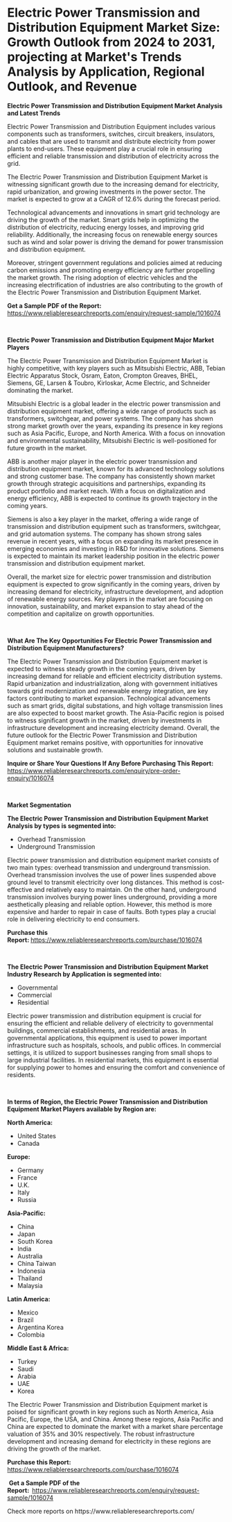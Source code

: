 <p><h1>Electric Power Transmission and Distribution Equipment Market Size: Growth Outlook from 2024 to 2031, projecting at Market's Trends Analysis by Application, Regional Outlook, and Revenue</h1></p><p><strong>Electric Power Transmission and Distribution Equipment Market Analysis and Latest Trends</strong></p>
<p><p>Electric Power Transmission and Distribution Equipment includes various components such as transformers, switches, circuit breakers, insulators, and cables that are used to transmit and distribute electricity from power plants to end-users. These equipment play a crucial role in ensuring efficient and reliable transmission and distribution of electricity across the grid.</p><p>The Electric Power Transmission and Distribution Equipment Market is witnessing significant growth due to the increasing demand for electricity, rapid urbanization, and growing investments in the power sector. The market is expected to grow at a CAGR of 12.6% during the forecast period. </p><p>Technological advancements and innovations in smart grid technology are driving the growth of the market. Smart grids help in optimizing the distribution of electricity, reducing energy losses, and improving grid reliability. Additionally, the increasing focus on renewable energy sources such as wind and solar power is driving the demand for power transmission and distribution equipment.</p><p>Moreover, stringent government regulations and policies aimed at reducing carbon emissions and promoting energy efficiency are further propelling the market growth. The rising adoption of electric vehicles and the increasing electrification of industries are also contributing to the growth of the Electric Power Transmission and Distribution Equipment Market.</p></p>
<p><strong>Get a Sample PDF of the Report:&nbsp;</strong> <a href="https://www.reliableresearchreports.com/enquiry/request-sample/1016074">https://www.reliableresearchreports.com/enquiry/request-sample/1016074</a></p>
<p>&nbsp;</p>
<p><strong>Electric Power Transmission and Distribution Equipment Major Market Players</strong></p>
<p><p>The Electric Power Transmission and Distribution Equipment Market is highly competitive, with key players such as Mitsubishi Electric, ABB, Tebian Electric Apparatus Stock, Osram, Eaton, Crompton Greaves, BHEL, Siemens, GE, Larsen & Toubro, Kirloskar, Acme Electric, and Schneider dominating the market.</p><p>Mitsubishi Electric is a global leader in the electric power transmission and distribution equipment market, offering a wide range of products such as transformers, switchgear, and power systems. The company has shown strong market growth over the years, expanding its presence in key regions such as Asia Pacific, Europe, and North America. With a focus on innovation and environmental sustainability, Mitsubishi Electric is well-positioned for future growth in the market.</p><p>ABB is another major player in the electric power transmission and distribution equipment market, known for its advanced technology solutions and strong customer base. The company has consistently shown market growth through strategic acquisitions and partnerships, expanding its product portfolio and market reach. With a focus on digitalization and energy efficiency, ABB is expected to continue its growth trajectory in the coming years.</p><p>Siemens is also a key player in the market, offering a wide range of transmission and distribution equipment such as transformers, switchgear, and grid automation systems. The company has shown strong sales revenue in recent years, with a focus on expanding its market presence in emerging economies and investing in R&D for innovative solutions. Siemens is expected to maintain its market leadership position in the electric power transmission and distribution equipment market.</p><p>Overall, the market size for electric power transmission and distribution equipment is expected to grow significantly in the coming years, driven by increasing demand for electricity, infrastructure development, and adoption of renewable energy sources. Key players in the market are focusing on innovation, sustainability, and market expansion to stay ahead of the competition and capitalize on growth opportunities.</p></p>
<p>&nbsp;</p>
<p><strong>What Are The Key Opportunities For Electric Power Transmission and Distribution Equipment Manufacturers?</strong></p>
<p><p>The Electric Power Transmission and Distribution Equipment market is expected to witness steady growth in the coming years, driven by increasing demand for reliable and efficient electricity distribution systems. Rapid urbanization and industrialization, along with government initiatives towards grid modernization and renewable energy integration, are key factors contributing to market expansion. Technological advancements such as smart grids, digital substations, and high voltage transmission lines are also expected to boost market growth. The Asia-Pacific region is poised to witness significant growth in the market, driven by investments in infrastructure development and increasing electricity demand. Overall, the future outlook for the Electric Power Transmission and Distribution Equipment market remains positive, with opportunities for innovative solutions and sustainable growth.</p></p>
<p><strong>Inquire or Share Your Questions If Any Before Purchasing This Report:</strong> <a href="https://www.reliableresearchreports.com/enquiry/pre-order-enquiry/1016074">https://www.reliableresearchreports.com/enquiry/pre-order-enquiry/1016074</a></p>
<p>&nbsp;</p>
<p><strong>Market Segmentation</strong></p>
<p><strong>The Electric Power Transmission and Distribution Equipment Market Analysis by types is segmented into:</strong></p>
<p><ul><li>Overhead Transmission</li><li>Underground Transmission</li></ul></p>
<p><p>Electric power transmission and distribution equipment market consists of two main types: overhead transmission and underground transmission. Overhead transmission involves the use of power lines suspended above ground level to transmit electricity over long distances. This method is cost-effective and relatively easy to maintain. On the other hand, underground transmission involves burying power lines underground, providing a more aesthetically pleasing and reliable option. However, this method is more expensive and harder to repair in case of faults. Both types play a crucial role in delivering electricity to end consumers.</p></p>
<p><strong>Purchase this Report:&nbsp;</strong><a href="https://www.reliableresearchreports.com/purchase/1016074">https://www.reliableresearchreports.com/purchase/1016074</a></p>
<p>&nbsp;</p>
<p><strong>The Electric Power Transmission and Distribution Equipment Market Industry Research by Application is segmented into:</strong></p>
<p><ul><li>Governmental</li><li>Commercial</li><li>Residential</li></ul></p>
<p><p>Electric power transmission and distribution equipment is crucial for ensuring the efficient and reliable delivery of electricity to governmental buildings, commercial establishments, and residential areas. In governmental applications, this equipment is used to power important infrastructure such as hospitals, schools, and public offices. In commercial settings, it is utilized to support businesses ranging from small shops to large industrial facilities. In residential markets, this equipment is essential for supplying power to homes and ensuring the comfort and convenience of residents.</p></p>
<p>&nbsp;</p>
<p><strong>In terms of Region, the Electric Power Transmission and Distribution Equipment Market Players available by Region are:</strong></p>
<p>
    <p> <strong> North America: </strong>
        <ul>
            <li>United States</li>
            <li>Canada</li>
        </ul>
        </p> 
    <p> <strong> Europe: </strong>
        <ul>
            <li>Germany</li>
            <li>France</li>
            <li>U.K.</li>
            <li>Italy</li>
            <li>Russia</li>
        </ul>
        </p> 
    <p> <strong> Asia-Pacific: </strong>
        <ul>
            <li>China</li>
            <li>Japan</li>
            <li>South Korea</li>
            <li>India</li>
            <li>Australia</li>
            <li>China Taiwan</li>
            <li>Indonesia</li>
            <li>Thailand</li>
            <li>Malaysia</li>
        </ul>
        </p> 
    <p> <strong> Latin America: </strong>
        <ul>
            <li>Mexico</li>
            <li>Brazil</li>
            <li>Argentina Korea</li>
            <li>Colombia</li>
        </ul>
        </p> 
    <p> <strong> Middle East & Africa: </strong>
        <ul>
            <li>Turkey</li>
            <li>Saudi</li>
            <li>Arabia</li>
            <li>UAE</li>
            <li>Korea</li>
        </ul>
    </p>
    </p>
<p><p>The Electric Power Transmission and Distribution Equipment market is poised for significant growth in key regions such as North America, Asia Pacific, Europe, the USA, and China. Among these regions, Asia Pacific and China are expected to dominate the market with a market share percentage valuation of 35% and 30% respectively. The robust infrastructure development and increasing demand for electricity in these regions are driving the growth of the market.</p></p>
<p><strong>Purchase this Report: </strong><a href="https://www.reliableresearchreports.com/purchase/1016074">https://www.reliableresearchreports.com/purchase/1016074</a></p>
<p>&nbsp;<strong>Get a Sample PDF of the Report:&nbsp;&nbsp;</strong><a href="https://www.reliableresearchreports.com/enquiry/request-sample/1016074">https://www.reliableresearchreports.com/enquiry/request-sample/1016074</a></p>
<p><strong></strong></p>
<p>Check more reports on https://www.reliableresearchreports.com/</p>